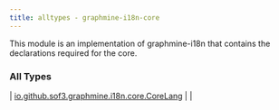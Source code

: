 ```yaml
---
title: alltypes - graphmine-i18n-core
---
```


This module is an implementation of graphmine-i18n that contains the declarations required for the core.

### All Types

| [io.github.sof3.graphmine.i18n.core.CoreLang](../io.github.sof3.graphmine.i18n.core/-core-lang/index.html) |  |

